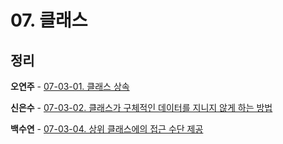 # 07. 클래스

## 정리

**오연주** - [07-03-01. 클래스 상속](https://aspunm.tistory.com/115) 

**신은수** - [07-03-02. 클래스가 구체적인 데이터를 지니지 않게 하는 방법](https://handy-exception-ac2.notion.site/c8f2a7676e2144469df7480c7154c526?pvs=4)

**백수연** - [07-03-04. 상위 클래스에의 접근 수단 제공](https://velog.io/@sypaik_dev/%EC%BD%94%EC%96%B4%EC%9E%90%EB%B0%94%EC%8A%A4%ED%81%AC%EB%A6%BD%ED%8A%B8-7%EC%9E%A5.-%ED%81%B4%EB%9E%98%EC%8A%A4)

